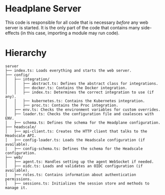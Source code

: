 # Headplane Server
This code is responsible for all code that is necessary *before* any
web server is started. It is the only part of the code that contains
many side-effects (in this case, importing a module may run code).

# Hierarchy
```
server
├── index.ts: Loads everything and starts the web server.
├── config/
│   ├── integration/
│   │   ├── abstract.ts: Defines the abstract class for integrations.
│   │   ├── docker.ts: Contains the Docker integration.
│   │   ├── index.ts: Determines the correct integration to use (if any).
│   │   ├── kubernetes.ts: Contains the Kubernetes integration.
│   │   ├── proc.ts: Contains the Proc integration.
│   ├── env.ts: Checks the environment variables for custom overrides.
│   ├── loader.ts: Checks the configuration file and coalesces with ENV.
│   ├── schema.ts: Defines the schema for the Headplane configuration.
├── headscale/
│   ├── api-client.ts: Creates the HTTP client that talks to the Headscale API.
│   ├── config-loader.ts: Loads the Headscale configuration (if available).
│   ├── config-schema.ts: Defines the schema for the Headscale configuration.
├── web/
│   ├── agent.ts: Handles setting up the agent WebSocket if needed.
│   ├── oidc.ts: Loads and validates an OIDC configuration (if available).
│   ├── roles.ts: Contains information about authentication permissions.
│   ├── sessions.ts: Initializes the session store and methods to manage it.
